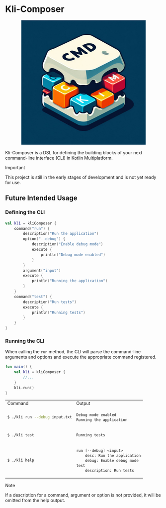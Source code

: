 # Kli-Composer

<p align="center">
    <img src="./docs/images/kli-composer-logo.jpeg" width="400">
</p>

Kli-Composer is a DSL for defining the building blocks of your next command-line interface (CLI) in Kotlin Multiplatform.

> [!IMPORTANT]
> This project is still in the early stages of development and is not yet ready for use.

## Future Intended Usage

### Defining the CLI

```kotlin
val kli = kliComposer {
    command("run") {
        description("Run the application")
        option("--debug") {
            description("Enable debug mode")
            execute {
                println("Debug mode enabled")
            }
        }
        argument("input")
        execute {
            println("Running the application")
        }
    }
    command("test") {
        description("Run tests")
        execute {
            println("Running tests")
        }
    }
}
```

### Running the CLI

When calling the `run` method, the CLI will parse the command-line arguments and options and execute the appropriate command registered.

```kotlin
fun main() {
    val kli = kliComposer {
        //... 
    }
    kli.run()
}
```

<table>
<tr>
<td> Command </td> <td> Output </td>
</tr>
<tr>
<td>

```bash
$ ./kli run --debug input.txt
```

</td>
<td>

```
Debug mode enabled
Running the application
```

</td>
</tr>
<tr>
<td>

```bash
$ ./kli test
```

</td>
<td>

```
Running tests
```

</td>
<tr>
<td>

```bash
$ ./kli help
```

</td>
<td>

```
run [--debug] <input>
    desc: Run the application
    debug: Enable debug mode
test
    description: Run tests
```
</tr>
</table>

> [!NOTE]
> If a description for a command, argument or option is not provided, it will be omitted from the help output.
